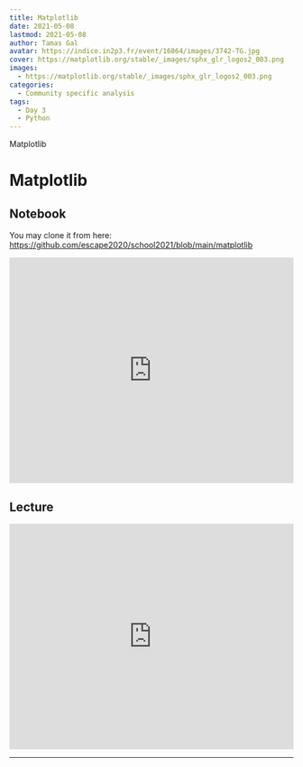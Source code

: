 ```yaml
---
title: Matplotlib
date: 2021-05-08
lastmod: 2021-05-08
author: Tamas Gal
avatar: https://indico.in2p3.fr/event/16864/images/3742-TG.jpg
cover: https://matplotlib.org/stable/_images/sphx_glr_logos2_003.png
images:
  - https://matplotlib.org/stable/_images/sphx_glr_logos2_003.png
categories:
  - Community specific analysis
tags:
  - Day 3
  - Python
---
```


Matplotlib

<!--more-->
<!---->

<!-- Dear instructor:
* The dates at the top of this markdown (.md) document will help order the classes in the portal.
Please, if you don't need to, do not change the one that is now.
* Take into account that there is a feature in the dates: if you use a date in the future, the class will be not visible in the portal until the date you have assigned.
* You can create dedicated folders if you need to.
* But if you simply need to add some pictures, you can use the folder ../static/img/ mentioned at the top as /school2021/img/
-->

<!---->

# Matplotlib

## Notebook

You may clone it from here:
https://github.com/escape2020/school2021/blob/main/matplotlib

<iframe frameborder="0" height="400" width="100%" scrolling="yes" src="https://nbviewer.jupyter.org/github/escape2020/school2021/blob/main/matplotlib/Matplotlib%20Introduction.ipynb"></iframe>

## Lecture

<iframe width="100%" height="400" src="https://www.youtube.com/embed/gfr2wzCOQYc" title="YouTube video player" frameborder="0" allow="accelerometer; autoplay; clipboard-write; encrypted-media; gyroscope; picture-in-picture" allowfullscreen></iframe>

---
